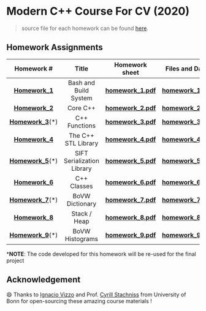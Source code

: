 # Modern C++ Course For CV (2020)

> source file for each homework can be found [here](https://www.ipb.uni-bonn.de/teaching/cpp-2020/tutorials/).

## Homework Assignments

|                          Homework #                          |           Title            |                        Homework sheet                        |                        Files and Data                        | MyStatus                |
| :----------------------------------------------------------: | :------------------------: | :----------------------------------------------------------: | :----------------------------------------------------------: | ----------------------- |
| **[Homework](https://www.ipb.uni-bonn.de/html/teaching/modern-cpp/homeworks/homework_1.pdf)[_](https://www.ipb.uni-bonn.de/html/teaching/modern-cpp/homeworks/homework_1.pdf)[1](https://www.ipb.uni-bonn.de/html/teaching/modern-cpp/homeworks/homework_1.pdf)** |   Bash and Build System    | **[homework](https://www.ipb.uni-bonn.de/html/teaching/modern-cpp/homeworks/homework_1.pdf)[_](https://www.ipb.uni-bonn.de/html/teaching/modern-cpp/homeworks/homework_1.pdf)[1.pdf](https://www.ipb.uni-bonn.de/html/teaching/modern-cpp/homeworks/homework_1.pdf)** | **[homework_1.zip](https://www.ipb.uni-bonn.de/html/teaching/modern-cpp/homeworks/homework_1.zip)** | :ballot_box_with_check: |
| **[Homework_2](https://www.ipb.uni-bonn.de/html/teaching/modern-cpp/homeworks/homework_2.pdf)** |          Core C++          | **[homework_2.pdf](https://www.ipb.uni-bonn.de/html/teaching/modern-cpp/homeworks/homework_2.pdf)** | **[homework_2.zip](https://www.ipb.uni-bonn.de/html/teaching/modern-cpp/homeworks/homework_2.zip)** | :construction:          |
| **[Homework_3](https://www.ipb.uni-bonn.de/html/teaching/modern-cpp/homeworks/homework_3.pdf)**(*) |       C++ Functions        | **[homework_3.pdf](https://www.ipb.uni-bonn.de/html/teaching/modern-cpp/homeworks/homework_3.pdf)** | **[homework_3.zip](https://www.ipb.uni-bonn.de/html/teaching/modern-cpp/homeworks/homework_3.zip)** | :construction:          |
| **[Homework_4](https://www.ipb.uni-bonn.de/html/teaching/modern-cpp/homeworks/homework_4.pdf)** |    The C++ STL Library     | **[homework_4.pdf](https://www.ipb.uni-bonn.de/html/teaching/modern-cpp/homeworks/homework_4.pdf)** | **[homework_4.zip](https://www.ipb.uni-bonn.de/html/teaching/modern-cpp/homeworks/homework_4.zip)** | :construction:          |
| **[Homework_5](https://www.ipb.uni-bonn.de/html/teaching/modern-cpp/homeworks/homework_5.pdf)**(*) | SIFT Serialization Library | **[homework_5.pdf](https://www.ipb.uni-bonn.de/html/teaching/modern-cpp/homeworks/homework_5.pdf)** | **[homework_5.zip](https://www.ipb.uni-bonn.de/html/teaching/modern-cpp/homeworks/homework_5.zip)** | :construction:          |
| **[Homework_6](https://www.ipb.uni-bonn.de/html/teaching/modern-cpp/homeworks/homework_6.pdf)** |        C++ Classes         | **[homework_6.pdf](https://www.ipb.uni-bonn.de/html/teaching/modern-cpp/homeworks/homework_6.pdf)** | **[homework_6.zip](https://www.ipb.uni-bonn.de/html/teaching/modern-cpp/homeworks/homework_6.zip)** | :construction:          |
| **[Homework_7](https://www.ipb.uni-bonn.de/html/teaching/modern-cpp/homeworks/homework_7.pdf)**(*) |      BoVW Dictionary       | **[homework_7.pdf](https://www.ipb.uni-bonn.de/html/teaching/modern-cpp/homeworks/homework_7.pdf)** | **[homework_7.zip](https://www.ipb.uni-bonn.de/html/teaching/modern-cpp/homeworks/homework_7.zip)** | :construction:          |
| **[Homework_8](https://www.ipb.uni-bonn.de/html/teaching/modern-cpp/homeworks/homework_8.pdf)** |        Stack / Heap        | **[homework_8.pdf](https://www.ipb.uni-bonn.de/html/teaching/modern-cpp/homeworks/homework_8.pdf)** | **[homework_8.zip](https://www.ipb.uni-bonn.de/html/teaching/modern-cpp/homeworks/homework_8.zip)** | :construction:          |
| **[Homework_9](https://www.ipb.uni-bonn.de/html/teaching/modern-cpp/homeworks/homework_9.pdf)**(*) |      BoVW Histograms       | **[homework_9.pdf](https://www.ipb.uni-bonn.de/html/teaching/modern-cpp/homeworks/homework_9.pdf)** | **[homework_9.zip](https://www.ipb.uni-bonn.de/html/teaching/modern-cpp/homeworks/homework_9.zip)** | :construction:          |

***NOTE**: The code developed for this homework will be re-used for the final project

<!---
 :ballot_box_with_check: for done
-->

## Acknowledgement 

:smile: Thanks to [Ignacio Vizzo](https://github.com/nachovizzo) and Prof. [Cyrill Stachniss](https://www.ipb.uni-bonn.de/people/cyrill-stachniss/) from University of Bonn for open-sourcing these amazing course materials !
